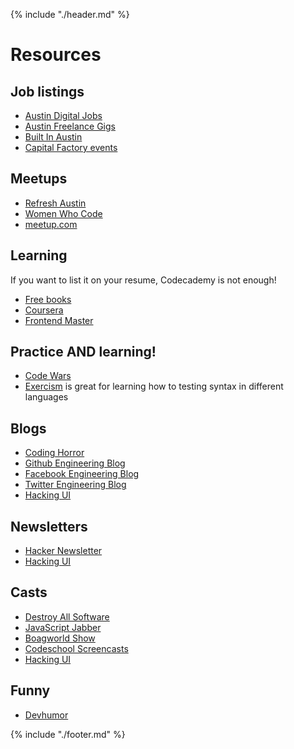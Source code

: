 {% include "./header.md" %}
# Resources

## Job listings
* [Austin Digital Jobs](https://www.facebook.com/groups/austindigitaljobs)
* [Austin Freelance Gigs](https://www.facebook.com/groups/freelanceatx/)
* [Built In Austin](http://www.builtinaustin.com/)
* [Capital Factory events](https://capitalfactory.com/events/)

## Meetups
* [Refresh Austin](http://www.refreshaustin.org/)
* [Women Who Code](http://www.meetup.com/Women-Who-Code-Austin/)
* [meetup.com](http://www.meetup.com/)

## Learning
If you want to list it on your resume, Codecademy is not enough!
* [Free books](https://github.com/vhf/free-programming-books/blob/master/free-programming-books.md)
* [Coursera](https://www.coursera.org/)
* [Frontend Master](https://frontendmasters.com/courses/)

## Practice AND learning!
* [Code Wars](https://www.codewars.com/)
* [Exercism](http://exercism.io/) is great for learning how to testing syntax in different languages

## Blogs
* [Coding Horror](https://blog.codinghorror.com/)
* [Github Engineering Blog](http://githubengineering.com/)
* [Facebook Engineering Blog](https://code.facebook.com/posts/)
* [Twitter Engineering Blog](https://blog.twitter.com/engineering)
* [Hacking UI](http://hackingui.com/#blog)

## Newsletters
* [Hacker Newsletter](http://www.hackernewsletter.com/)
* [Hacking UI](http://hackingui.com/)

## Casts
* [Destroy All Software](https://www.destroyallsoftware.com/screencasts)
* [JavaScript Jabber](https://devchat.tv/js-jabber)
* [Boagworld Show](https://boagworld.com/show)
* [Codeschool Screencasts](https://www.codeschool.com/screencasts)
* [Hacking UI](http://hackingui.com/category/scaling-a-design-team/)

## Funny
* [Devhumor](https://devhumor.com/)

{% include "./footer.md" %}
